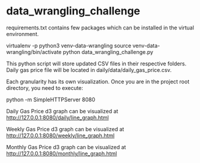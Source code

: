 # data_wrangling_challenge

requirements.txt contains few packages which can be installed in the virtual environment.

virtualenv -p python3 venv-data-wrangling
source venv-data-wrangling/bin/activate
python data_wrangling_challenge.py

This python script will store updated CSV files in their respective folders. Daily gas price file will be located in daily/data/daily_gas_price.csv.

Each granularity has its own visualization. Once you are in the project root directory, you need to execute:

python -m SimpleHTTPServer 8080

Daily Gas Price d3 graph can be visualized at http://127.0.0.1:8080/daily/line_graph.html

Weekly Gas Price d3 graph can be visualized at http://127.0.0.1:8080/weekly/line_graph.html

Monthly Gas Price d3 graph can be visualized at http://127.0.0.1:8080/monthly/line_graph.html
